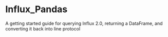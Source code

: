# Influx_Pandas
A getting started guide for querying Influx 2.0, returning a DataFrame, and converting it back into line protocol
